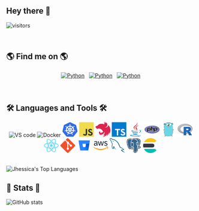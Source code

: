 ## Hey there 👋

![visitors](https://visitor-badge.laobi.icu/badge?page_id=jhessikanda.jhessikanda)

<br />

<h2> 🌎 Find me on 🌎 </h2>


<p align="center">
 <a href="https://linkedin.com/in/jhessikanda" target="_blank" rel="noopener noreferrer"> <img src="https://cdn.jsdelivr.net/npm/simple-icons@v3/icons/linkedin.svg" alt="Python" height="40" style="vertical-align:top; margin:4px"></a>
  <a href="https://instagram.com/jhessikanda" target="_blank" rel="noopener noreferrer"> <img src="https://cdn.jsdelivr.net/npm/simple-icons@v3/icons/instagram.svg" alt="Python" height="40" style="vertical-align:top; margin:4px"></a>
 <a href="mailto:jhessikanda@gmail.com"> <img src="https://cdn.jsdelivr.net/npm/simple-icons@v3/icons/gmail.svg" alt="Python" height="40" style="vertical-align:top; margin:4px"></a>
</p>

<br />

<h2>🛠 Languages and Tools 🛠</h2>
<p align="center">
  <!-- Vs Code -->
  <img src="https://img.icons8.com/fluent/48/000000/visual-studio-code-2019.png" alt="VS code" width="40" height="40"/>
  <!-- Docker -->
  <img src="https://img.icons8.com/fluency/48/000000/docker.png" alt="Docker" width="40" height="40"/>
  <!-- kubernetes -->
  <img src="https://raw.githubusercontent.com/devicons/devicon/master/icons/kubernetes/kubernetes-original.svg" alt="Kubernetes" width="40" height="40"/>
  <!-- JS -->
  <a href="https://github.com/search?q=user%3Ajhessikanda+language%3Ajavascript&type=Repositories" > 
  <img src="https://github.com/devicons/devicon/blob/master/icons/javascript/javascript-original.svg" alt="Javascript" width="40" height="40"/></a>
  <!-- NestJS -->
  <img src="https://raw.githubusercontent.com/devicons/devicon/master/icons/nestjs/nestjs-original.svg" alt="NestJS" width="40" height="40"/>
  <!-- TS -->
  <a href="https://github.com/search?q=user%3Ajhessikanda+language%3Atypescript&type=Repositories" > 
  <img src="https://raw.githubusercontent.com/devicons/devicon/master/icons/typescript/typescript-original.svg" alt="Typescript" width="40" height="40"/></a>
  <!-- Java -->
  <a href="https://github.com/search?q=user%3Ajhessikanda+language%3AJava&type=Repositories" > 
  <img src="https://raw.githubusercontent.com/devicons/devicon/master/icons/java/java-original.svg" alt="Java" width="40" height="40"/></a>
  <!-- PHP -->
  <img src="https://raw.githubusercontent.com/devicons/devicon/master/icons/php/php-original.svg" alt="PHP" width="40" height="40"/>
  <!-- Golang -->
  <a href="https://github.com/search?l=Go&q=user%3Ajhessikanda+language%3AGolang&type=Repositories" > 
  <img src="https://raw.githubusercontent.com/devicons/devicon/master/icons/go/go-original.svg" alt="Golang" width="40" height="40"/></a>
  <!-- R -->
  <a href="https://github.com/search?q=user%3Ajhessikanda+language%3AR&type=Repositories" > 
  <img src="https://raw.githubusercontent.com/devicons/devicon/master/icons/r/r-original.svg" alt="R" width="40" height="40"/></a>
  <!-- React -->
  <img src="https://raw.githubusercontent.com/devicons/devicon/master/icons/react/react-original.svg" alt="react" width="40" height="40"/>
  <!-- Git -->
  <img src="https://raw.githubusercontent.com/devicons/devicon/master/icons/git/git-original.svg" alt="Git" width="40" height="40"/>
  <!-- Bitbucket -->
  <img src="https://raw.githubusercontent.com/devicons/devicon/master/icons/bitbucket/bitbucket-original.svg" alt="Bitbucket" width="40" height="40"/>
  <!-- AWS -->
  <img src="https://raw.githubusercontent.com/devicons/devicon/master/icons/amazonwebservices/amazonwebservices-original-wordmark.svg" alt="AWS" width="40" height="40"/>
  <!-- MySQL -->
  <img src="https://raw.githubusercontent.com/devicons/devicon/master/icons/mysql/mysql-original.svg" alt="MySQL" width="40" height="40"/>
  <!-- PostgreSQL -->
  <img src="https://raw.githubusercontent.com/devicons/devicon/master/icons/postgresql/postgresql-original.svg" alt="AWS" width="40" height="40"/>
  <!-- Elasticsearch -->
  <img src="https://raw.githubusercontent.com/devicons/devicon/master/icons/elasticsearch/elasticsearch-original.svg" alt="Elasticsearch" width="40" height="40"/>
</p>

<br />

<img alt="Jhessica's Top Languages" src="https://github-readme-stats-jhessicas-projects.vercel.app/api/top-langs/?username=jhessikanda&theme=tokyonight&hide=CSS,HTML,Dockerfile"/>

<br />

<h2> 💫 Stats 💫 </h2>

![GitHub stats](https://github-readme-stats-jhessicas-projects.vercel.app/api?username=jhessikanda&show_icons=true&theme=tokyonight)




